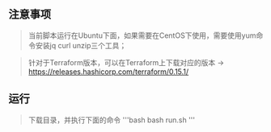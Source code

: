 ## 注意事项

> 当前脚本运行在Ubuntu下面，如果需要在CentOS下使用，需要使用yum命令安装jq curl unzip三个工具；

> 针对于Terraform版本，可以在Terraform上下载对应的版本 -> https://releases.hashicorp.com/terraform/0.15.1/

## 运行
> 下载目录，并执行下面的命令
'''bash
bash run.sh
'''
